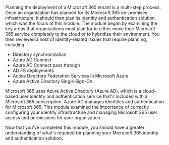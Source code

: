 Planning the deployment of a Microsoft 365 tenant is a multi-step process. Once an organization has planned for its Microsoft 365 on-premises infrastructure, it should then plan its identity and authentication solution, which was the focus of this module. The module began by examining the key areas that organizations must plan for to either move their Microsoft 365 service completely to the cloud or to hybridize their environment. You then reviewed a host of identity-related issues that require planning, including:

 -  Directory synchronization
 -  Azure AD Connect
 -  Azure AD Connect pass through
 -  AD FS deployments
 -  Active Directory Federation Services in Microsoft Azure
 -  Azure Active Directory Single Sign-On

Microsoft 365 uses Azure Active Directory (Azure AD), which is a cloud-based user identity and authentication service that's included with a Microsoft 365 subscription. Azure AD manages identities and authentication for Microsoft 365. This module examined the importance of correctly configuring your identity infrastructure and managing Microsoft 365 user access and permissions for your organization.

Now that you've completed this module, you should have a greater understanding of what's required for planning your Microsoft 365 identity and authentication solution.

